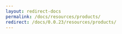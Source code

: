 ```yaml
---
layout: redirect-docs
permalink: /docs/resources/products/
redirect: /docs/0.0.23/resources/products/
---
```


